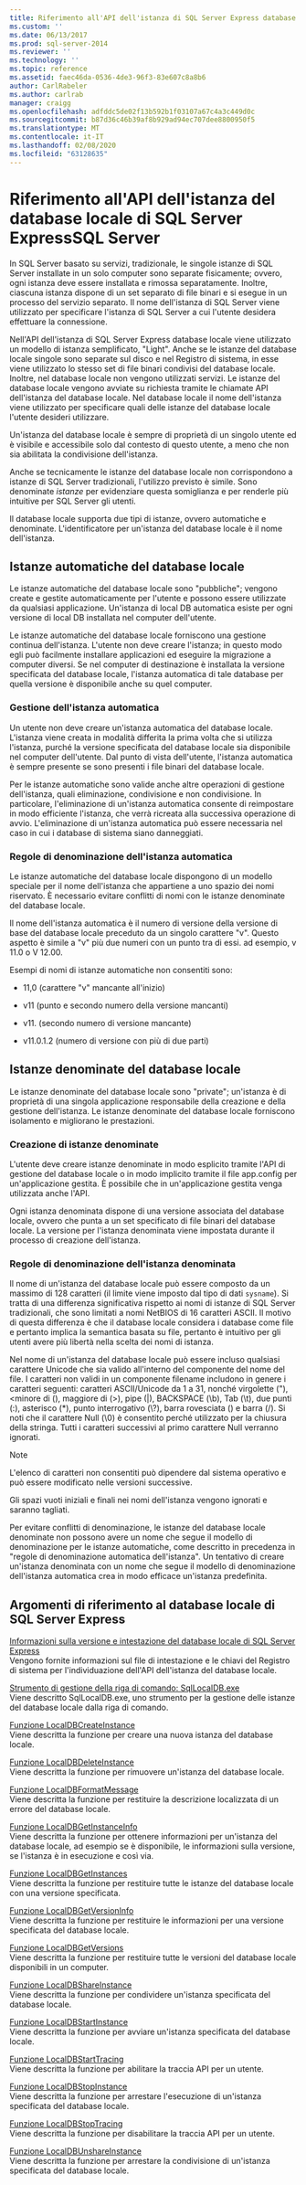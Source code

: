 ```yaml
---
title: Riferimento all'API dell'istanza di SQL Server Express database locale | Microsoft Docs
ms.custom: ''
ms.date: 06/13/2017
ms.prod: sql-server-2014
ms.reviewer: ''
ms.technology: ''
ms.topic: reference
ms.assetid: faec46da-0536-4de3-96f3-83e607c8a8b6
author: CarlRabeler
ms.author: carlrab
manager: craigg
ms.openlocfilehash: adfddc5de02f13b592b1f03107a67c4a3c449d0c
ms.sourcegitcommit: b87d36c46b39af8b929ad94ec707dee8800950f5
ms.translationtype: MT
ms.contentlocale: it-IT
ms.lasthandoff: 02/08/2020
ms.locfileid: "63128635"
---
```

# <a name="sql-server-express-localdb-instance-api-reference"></a>Riferimento all'API dell'istanza del database locale di SQL Server ExpressSQL Server
  In SQL Server basato su servizi, tradizionale, le singole istanze di SQL Server installate in un solo computer sono separate fisicamente; ovvero, ogni istanza deve essere installata e rimossa separatamente. Inoltre, ciascuna istanza dispone di un set separato di file binari e si esegue in un processo del servizio separato. Il nome dell'istanza di SQL Server viene utilizzato per specificare l'istanza di SQL Server a cui l'utente desidera effettuare la connessione.  
  
 Nell'API dell'istanza di SQL Server Express database locale viene utilizzato un modello di istanza semplificato, "Light". Anche se le istanze del database locale singole sono separate sul disco e nel Registro di sistema, in esse viene utilizzato lo stesso set di file binari condivisi del database locale. Inoltre, nel database locale non vengono utilizzati servizi. Le istanze del database locale vengono avviate su richiesta tramite le chiamate API dell'istanza del database locale. Nel database locale il nome dell'istanza viene utilizzato per specificare quali delle istanze del database locale l'utente desideri utilizzare.  
  
 Un'istanza del database locale è sempre di proprietà di un singolo utente ed è visibile e accessibile solo dal contesto di questo utente, a meno che non sia abilitata la condivisione dell'istanza.  
  
 Anche se tecnicamente le istanze del database locale non corrispondono a istanze di SQL Server tradizionali, l'utilizzo previsto è simile. Sono denominate *istanze* per evidenziare questa somiglianza e per renderle più intuitive per SQL Server gli utenti.  
  
 Il database locale supporta due tipi di istanze, ovvero automatiche e denominate. L'identificatore per un'istanza del database locale è il nome dell'istanza.  
  
## <a name="automatic-localdb-instances"></a>Istanze automatiche del database locale  
 Le istanze automatiche del database locale sono "pubbliche"; vengono create e gestite automaticamente per l'utente e possono essere utilizzate da qualsiasi applicazione. Un'istanza di local DB automatica esiste per ogni versione di local DB installata nel computer dell'utente.  
  
 Le istanze automatiche del database locale forniscono una gestione continua dell'istanza. L'utente non deve creare l'istanza; in questo modo egli può facilmente installare applicazioni ed eseguire la migrazione a computer diversi. Se nel computer di destinazione è installata la versione specificata del database locale, l'istanza automatica di tale database per quella versione è disponibile anche su quel computer.  
  
### <a name="automatic-instance-management"></a>Gestione dell'istanza automatica  
 Un utente non deve creare un'istanza automatica del database locale. L'istanza viene creata in modalità differita la prima volta che si utilizza l'istanza, purché la versione specificata del database locale sia disponibile nel computer dell'utente. Dal punto di vista dell'utente, l'istanza automatica è sempre presente se sono presenti i file binari del database locale.  
  
 Per le istanze automatiche sono valide anche altre operazioni di gestione dell'istanza, quali eliminazione, condivisione e non condivisione. In particolare, l'eliminazione di un'istanza automatica consente di reimpostare in modo efficiente l'istanza, che verrà ricreata alla successiva operazione di avvio. L'eliminazione di un'istanza automatica può essere necessaria nel caso in cui i database di sistema siano danneggiati.  
  
### <a name="automatic-instance-naming-rules"></a>Regole di denominazione dell'istanza automatica  
 Le istanze automatiche del database locale dispongono di un modello speciale per il nome dell'istanza che appartiene a uno spazio dei nomi riservato. È necessario evitare conflitti di nomi con le istanze denominate del database locale.  
  
 Il nome dell'istanza automatica è il numero di versione della versione di base del database locale preceduto da un singolo carattere "v". Questo aspetto è simile a "v" più due numeri con un punto tra di essi. ad esempio, v 11.0 o V 12.00.  
  
 Esempi di nomi di istanze automatiche non consentiti sono:  
  
-   11,0 (carattere "v" mancante all'inizio)  
  
-   v11 (punto e secondo numero della versione mancanti)  
  
-   v11. (secondo numero di versione mancante)  
  
-   v11.0.1.2 (numero di versione con più di due parti)  
  
## <a name="named-localdb-instances"></a>Istanze denominate del database locale  
 Le istanze denominate del database locale sono "private"; un'istanza è di proprietà di una singola applicazione responsabile della creazione e della gestione dell'istanza. Le istanze denominate del database locale forniscono isolamento e migliorano le prestazioni.  
  
### <a name="named-instance-creation"></a>Creazione di istanze denominate  
 L'utente deve creare istanze denominate in modo esplicito tramite l'API di gestione del database locale o in modo implicito tramite il file app.config per un'applicazione gestita. È possibile che in un'applicazione gestita venga utilizzata anche l'API.  
  
 Ogni istanza denominata dispone di una versione associata del database locale, ovvero che punta a un set specificato di file binari del database locale. La versione per l'istanza denominata viene impostata durante il processo di creazione dell'istanza.  
  
### <a name="named-instance-naming-rules"></a>Regole di denominazione dell'istanza denominata  
 Il nome di un'istanza del database locale può essere composto da un massimo di 128 caratteri (il limite viene imposto dal tipo di dati `sysname`). Si tratta di una differenza significativa rispetto ai nomi di istanze di SQL Server tradizionali, che sono limitati a nomi NetBIOS di 16 caratteri ASCII. Il motivo di questa differenza è che il database locale considera i database come file e pertanto implica la semantica basata su file, pertanto è intuitivo per gli utenti avere più libertà nella scelta dei nomi di istanza.  
  
 Nel nome di un'istanza del database locale può essere incluso qualsiasi carattere Unicode che sia valido all'interno del componente del nome del file. I caratteri non validi in un componente filename includono in genere i caratteri seguenti: caratteri ASCII/Unicode da 1 a 31, nonché virgolette ("),\<minore di (), maggiore di (>), pipe (|), BACKSPACE (\b), Tab (\t), due punti (:), asterisco (*), punto interrogativo (\\?), barra rovesciata () e barra (/). Si noti che il carattere Null (\0) è consentito perché utilizzato per la chiusura della stringa. Tutti i caratteri successivi al primo carattere Null verranno ignorati.  
  
> [!NOTE]  
>  L'elenco di caratteri non consentiti può dipendere dal sistema operativo e può essere modificato nelle versioni successive.  
  
 Gli spazi vuoti iniziali e finali nei nomi dell'istanza vengono ignorati e saranno tagliati.  
  
 Per evitare conflitti di denominazione, le istanze del database locale denominate non possono avere un nome che segue il modello di denominazione per le istanze automatiche, come descritto in precedenza in "regole di denominazione automatica dell'istanza". Un tentativo di creare un'istanza denominata con un nome che segue il modello di denominazione dell'istanza automatica crea in modo efficace un'istanza predefinita.  
  
## <a name="sql-server-express-localdb-reference-topics"></a>Argomenti di riferimento al database locale di SQL Server Express  
 [Informazioni sulla versione e intestazione del database locale di SQL Server Express](sql-server-express-localdb-header-and-version-information.md)  
 Vengono fornite informazioni sul file di intestazione e le chiavi del Registro di sistema per l'individuazione dell'API dell'istanza del database locale.  
  
 [Strumento di gestione della riga di comando: SqlLocalDB.exe](command-line-management-tool-sqllocaldb-exe.md)  
 Viene descritto SqlLocalDB.exe, uno strumento per la gestione delle istanze del database locale dalla riga di comando.  
  
 [Funzione LocalDBCreateInstance](localdbcreateinstance-function.md)  
 Viene descritta la funzione per creare una nuova istanza del database locale.  
  
 [Funzione LocalDBDeleteInstance](localdbdeleteinstance-function.md)  
 Viene descritta la funzione per rimuovere un'istanza del database locale.  
  
 [Funzione LocalDBFormatMessage](localdbformatmessage-function.md)  
 Viene descritta la funzione per restituire la descrizione localizzata di un errore del database locale.  
  
 [Funzione LocalDBGetInstanceInfo](localdbgetinstanceinfo-function.md)  
 Viene descritta la funzione per ottenere informazioni per un'istanza del database locale, ad esempio se è disponibile, le informazioni sulla versione, se l'istanza è in esecuzione e così via.  
  
 [Funzione LocalDBGetInstances](localdbgetinstances-function.md)  
 Viene descritta la funzione per restituire tutte le istanze del database locale con una versione specificata.  
  
 [Funzione LocalDBGetVersionInfo](localdbgetversioninfo-function.md)  
 Viene descritta la funzione per restituire le informazioni per una versione specificata del database locale.  
  
 [Funzione LocalDBGetVersions](localdbgetversions-function.md)  
 Viene descritta la funzione per restituire tutte le versioni del database locale disponibili in un computer.  
  
 [Funzione LocalDBShareInstance](localdbshareinstance-function.md)  
 Viene descritta la funzione per condividere un'istanza specificata del database locale.  
  
 [Funzione LocalDBStartInstance](localdbstartinstance-function.md)  
 Viene descritta la funzione per avviare un'istanza specificata del database locale.  
  
 [Funzione LocalDBStartTracing](localdbstarttracing-function.md)  
 Viene descritta la funzione per abilitare la traccia API per un utente.  
  
 [Funzione LocalDBStopInstance](localdbstopinstance-function.md)  
 Viene descritta la funzione per arrestare l'esecuzione di un'istanza specificata del database locale.  
  
 [Funzione LocalDBStopTracing](localdbstoptracing-function.md)  
 Viene descritta la funzione per disabilitare la traccia API per un utente.  
  
 [Funzione LocalDBUnshareInstance](localdbunshareinstance-function.md)  
 Viene descritta la funzione per arrestare la condivisione di un'istanza specificata del database locale.  
  
  
